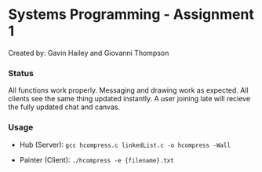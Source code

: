 # Systems Programming - Assignment 1

Created by: Gavin Hailey and Giovanni Thompson

### Status
All functions work properly. Messaging and drawing work as expected. All clients see the same thing updated instantly. A user joining late will recieve the fully updated chat and canvas.
### Usage
- Hub (Server):
  `gcc hcompress.c linkedList.c -o hcompress -Wall`

- Painter (Client):
  `./hcompress -e {filename}.txt`
